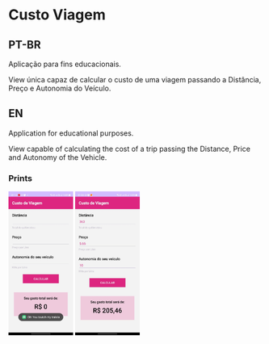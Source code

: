 # Custo Viagem

## PT-BR
Aplicação para fins educacionais. 

View única capaz de calcular o custo de uma viagem passando a Distância, Preço e Autonomia do Veículo.

## EN
Application for educational purposes.

View capable of calculating the cost of a trip passing the Distance, Price and Autonomy of the Vehicle.

### Prints


<img src="../Apps Prints/Gasto Viagem/Clean.jpg" width="128"/> <img src="../Apps Prints/Gasto Viagem/Filled.jpg" width="128"/>
